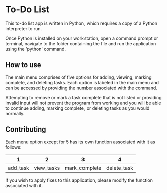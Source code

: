 # To-Do List
This to-do list app is written in Python, which requires a copy of a Python interpreter to run.

Once Python is installed on your workstation, open a command prompt or terminal, navigate to the folder containing the file and run the application using the 'python' command.

## How to use
The main menu comprises of five options for adding, viewing, marking complete, and deleting tasks. Each option is labeled in the main menu and can be accessed by providing the number associated with the command.

Attempting to remove or mark a task complete that is not listed or providing invalid input will not prevent the program from working and you will be able to continue adding, marking complete, or deleting tasks as you would normally.

## Contributing
Each menu option except for 5 has its own function associated with it as follows:

|1|2|3|4|
|-|-|-|-|
|add_task|view_tasks|mark_complete|delete_task|

If you wish to apply fixes to this application, please modify the function associated with it.
